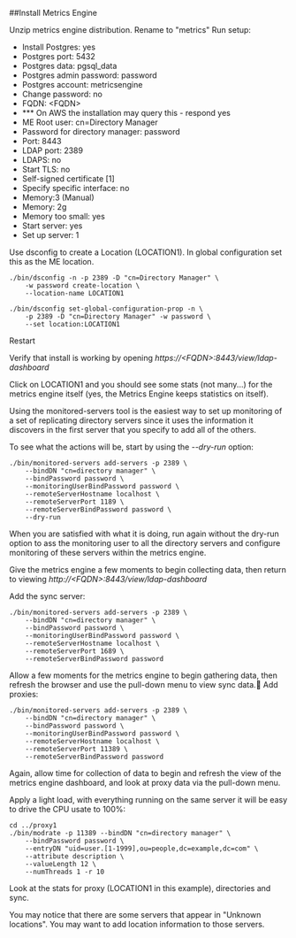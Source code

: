 ##Install Metrics Engine

Unzip metrics engine distribution.
Rename to "metrics"
Run setup:

* Install Postgres: yes
* Postgres port: 5432
* Postgres data: pgsql_data
* Postgres admin password: password
* Postgres account: metricsengine
* Change password: no
* FQDN: \<FQDN>
* *** On AWS the installation may query this - respond yes
* ME Root user: cn=Directory Manager
* Password for directory manager: password
* Port: 8443
* LDAP port: 2389
* LDAPS: no
* Start TLS: no
* Self-signed certificate [1]
* Specify specific interface: no
* Memory:3 (Manual)
* Memory: 2g
* Memory too small: yes
* Start server: yes
* Set up server: 1


Use dsconfig to create a Location (LOCATION1).
In global configuration set this as the ME location.

```
./bin/dsconfig -n -p 2389 -D "cn=Directory Manager" \
	-w password create-location \
	--location-name LOCATION1
	
./bin/dsconfig set-global-configuration-prop -n \
	-p 2389 -D "cn=Directory Manager" -w password \
	--set location:LOCATION1
```
	
Restart

Verify that install is working by opening *https://\<FQDN>:8443/view/ldap-dashboard*

Click on LOCATION1 and you should see some stats (not many...) for the metrics engine itself (yes, the Metrics Engine keeps statistics on itself).

Using the monitored-servers tool is the easiest way to set up monitoring
of a set of replicating directory servers since it uses the information
it discovers in the first server that you specify to add all of the others.

To see what the actions will be, start by using the *--dry-run* option:

```
./bin/monitored-servers add-servers -p 2389 \
	--bindDN "cn=directory manager" \
	--bindPassword password \
	--monitoringUserBindPassword password \
	--remoteServerHostname localhost \
	--remoteServerPort 1189 \
	--remoteServerBindPassword password \
	--dry-run
```

When you are satisfied with what it is doing, run again without the dry-run
option to ass the monitoring user to all the directory servers and configure
monitoring of these servers within the metrics engine.

Give the metrics engine a few moments to begin collecting data, then return to viewing *http://\<FQDN>:8443/view/ldap-dashboard*

Add the sync server:

```
./bin/monitored-servers add-servers -p 2389 \
	--bindDN "cn=directory manager" \
	--bindPassword password \
	--monitoringUserBindPassword password \
	--remoteServerHostname localhost \
	--remoteServerPort 1689 \
	--remoteServerBindPassword password
```
	
Allow a few moments for the metrics engine to begin gathering data, then refresh the browser and use the pull-down menu to view sync data.
Add proxies:

```
./bin/monitored-servers add-servers -p 2389 \
	--bindDN "cn=directory manager" \
	--bindPassword password \
	--monitoringUserBindPassword password \
	--remoteServerHostname localhost \
	--remoteServerPort 11389 \
	--remoteServerBindPassword password
```
	
Again, allow time for collection of data to begin and refresh the view
of the metrics engine dashboard, and look at proxy data via the
pull-down menu.

Apply a light load, with everything running on the same server it will be easy
to drive the CPU usate to 100%:

```
cd ../proxy1
./bin/modrate -p 11389 --bindDN "cn=directory manager" \
	--bindPassword password \
	--entryDN "uid=user.[1-1999],ou=people,dc=example,dc=com" \
	--attribute description \
	--valueLength 12 \
	--numThreads 1 -r 10
```

Look at the stats for proxy (LOCATION1 in this example), directories and sync.

You may notice that there are some servers that appear in "Unknown locations".
You may want to add location information to those servers.

